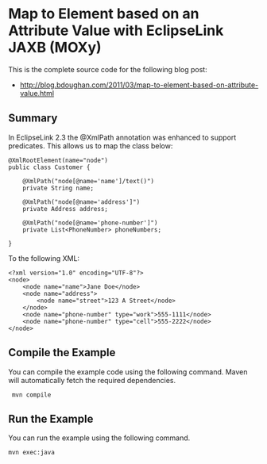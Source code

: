 Map to Element based on an Attribute Value with EclipseLink JAXB (MOXy)
=======================================================================

This is the complete source code for the following blog post:

* http://blog.bdoughan.com/2011/03/map-to-element-based-on-attribute-value.html

Summary
-------

In EclipseLink 2.3 the @XmlPath annotation was enhanced to support predicates.  This allows us to map the class below:

    @XmlRootElement(name="node")
    public class Customer {
  
        @XmlPath("node[@name='name']/text()")
        private String name;
 
        @XmlPath("node[@name='address']")
        private Address address;
 
        @XmlPath("node[@name='phone-number']")
        private List<PhoneNumber> phoneNumbers;
 
    }
    
To the following XML:

    <?xml version="1.0" encoding="UTF-8"?>
    <node>
        <node name="name">Jane Doe</node>
        <node name="address">
            <node name="street">123 A Street</node>
        </node>
        <node name="phone-number" type="work">555-1111</node>
        <node name="phone-number" type="cell">555-2222</node>
    </node>

Compile the Example
-------------------

You can compile the example code using the following command.  Maven will automatically fetch the required dependencies.

     mvn compile

Run the Example
---------------

You can run the example using the following command.

    mvn exec:java